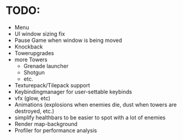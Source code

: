 # TODO:


- Menu
- UI window sizing fix 
- Pause Game when window is being moved
- Knockback
- Towerupgrades
- more Towers
  - Grenade launcher
  - Shotgun
  - etc.
- Texturepack/Tilepack support
- Keybindingmanager for user-settable keybinds
- vfx (glow, etc)
- Animations (explosions when enemies die, dust when towers are destroyed, etc.)
- simplify healthbars to be easier to spot with a lot of enemies
- Render map-background
- Profiler for performance analysis

